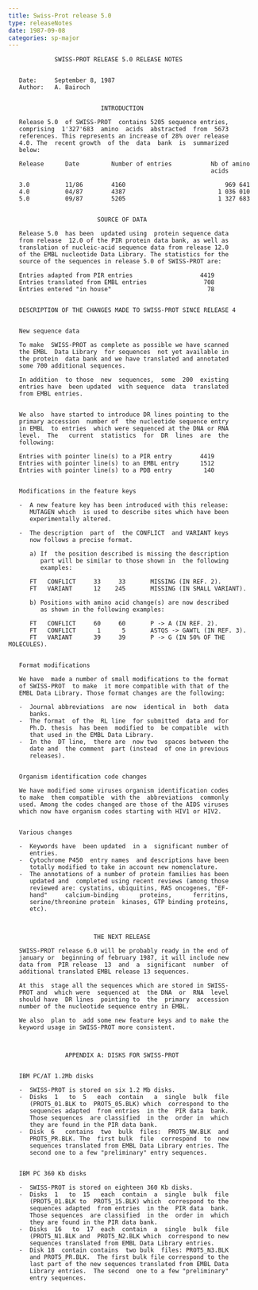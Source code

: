 ```yaml
---
title: Swiss-Prot release 5.0
type: releaseNotes
date: 1987-09-08
categories: sp-major
---
```


                 SWISS-PROT RELEASE 5.0 RELEASE NOTES


       Date:     September 8, 1987
       Author:   A. Bairoch


                              INTRODUCTION

       Release 5.0  of SWISS-PROT  contains 5205 sequence entries,
       comprising  1'327'683  amino  acids  abstracted  from  5673
       references. This represents an increase of 28% over release
       4.0. The  recent growth  of the  data  bank  is  summarized
       below:

       Release      Date         Number of entries           Nb of amino
                                                             acids

       3.0          11/86        4160                            969 641
       4.0          04/87        4387                          1 036 010
       5.0          09/87        5205                          1 327 683


                             SOURCE OF DATA

       Release 5.0  has been  updated using  protein sequence data
       from release  12.0 of the PIR protein data bank, as well as
       translation of nucleic-acid sequence data from release 12.0
       of the EMBL nucleotide Data Library. The statistics for the
       source of the sequences in release 5.0 of SWISS-PROT are:

       Entries adapted from PIR entries                   4419
       Entries translated from EMBL entries                708
       Entries entered "in house"                           78


       DESCRIPTION OF THE CHANGES MADE TO SWISS-PROT SINCE RELEASE 4


       New sequence data

       To make  SWISS-PROT as complete as possible we have scanned
       the EMBL  Data Library  for sequences  not yet available in
       the protein  data bank and we have translated and annotated
       some 700 additional sequences.

       In addition  to those  new  sequences,  some  200  existing
       entries have  been updated  with sequence  data  translated
       from EMBL entries.


       We also  have started to introduce DR lines pointing to the
       primary accession  number of  the nucleotide sequence entry
       in EMBL  to entries  which were sequenced at the DNA or RNA
       level.  The   current  statistics  for  DR  lines  are  the
       following:

       Entries with pointer line(s) to a PIR entry        4419
       Entries with pointer line(s) to an EMBL entry      1512
       Entries with pointer line(s) to a PDB entry         140


       Modifications in the feature keys

       -  A new feature key has been introduced with this release:
          MUTAGEN which  is used to describe sites which have been
          experimentally altered.

       -  The description  part of  the CONFLICT  and VARIANT keys
          now follows a precise format.

          a) If  the position described is missing the description
             part will be similar to those shown in  the following
             examples:

          FT   CONFLICT     33     33       MISSING (IN REF. 2).
          FT   VARIANT      12    245       MISSING (IN SMALL VARIANT).

          b) Positions with amino acid change(s) are now described
             as shown in the following examples:

          FT   CONFLICT     60     60       P -> A (IN REF. 2).
          FT   CONFLICT      1      5       ASTQS -> GAWTL (IN REF. 3).
          FT   VARIANT      39     39       P -> G (IN 50% OF THE MOLECULES).


       Format modifications

       We have  made a number of small modifications to the format
       of SWISS-PROT  to make  it more compatible with that of the
       EMBL Data Library. Those format changes are the following:

       -  Journal abbreviations  are now  identical in  both  data
          banks.
       -  The format  of the  RL line  for submitted  data and for
          Ph.D. thesis  has been  modified to  be compatible  with
          that used in the EMBL Data Library.
       -  In the  DT line,  there are  now two  spaces between the
          date and  the comment  part (instead  of one in previous
          releases).


       Organism identification code changes

       We have modified some viruses organism identification codes
       to make  them compatible  with the  abbreviations  commonly
       used. Among the codes changed are those of the AIDS viruses
       which now have organism codes starting with HIV1 or HIV2.


       Various changes

       -  Keywords have  been updated  in a  significant number of
          entries.
       -  Cytochrome P450  entry names  and descriptions have been
          totally modified to take in account new nomenclature.
       -  The annotations of a number of protein families has been
          updated and  completed using recent reviews (among those
          reviewed are: cystatins, ubiquitins, RAS oncogenes, "EF-
          hand"     calcium-binding      proteins,      ferritins,
          serine/threonine protein  kinases, GTP binding proteins,
          etc).



                            THE NEXT RELEASE

       SWISS-PROT release 6.0 will be probably ready in the end of
       january or  beginning of february 1987, it will include new
       data from  PIR release  13  and  a  significant  number  of
       additional translated EMBL release 13 sequences.

       At this  stage all the sequences which are stored in SWISS-
       PROT and  which were  sequenced at  the DNA  or  RNA  level
       should have  DR lines  pointing to  the  primary  accession
       number of the nucleotide sequence entry in EMBL.

       We also  plan to  add some new feature keys and to make the
       keyword usage in SWISS-PROT more consistent.



                    APPENDIX A: DISKS FOR SWISS-PROT


       IBM PC/AT 1.2Mb disks

       -  SWISS-PROT is stored on six 1.2 Mb disks.
       -  Disks  1   to  5   each  contain   a  single  bulk  file
          (PROT5_01.BLK to  PROT5_05.BLK) which  correspond to the
          sequences adapted  from entries  in the  PIR data  bank.
          Those sequences  are classified  in the  order in  which
          they are found in the PIR data bank.
       -  Disk  6   contains  two  bulk  files:  PROT5_NW.BLK  and
          PROT5_PR.BLK. The  first bulk  file  correspond  to  new
          sequences translated from EMBL Data Library entries. The
          second one to a few "preliminary" entry sequences.


       IBM PC 360 Kb disks

       -  SWISS-PROT is stored on eighteen 360 Kb disks.
       -  Disks  1   to  15   each  contain  a  single  bulk  file
          (PROT5_01.BLK to  PROT5_15.BLK) which  correspond to the
          sequences adapted  from entries  in the  PIR data  bank.
          Those sequences  are classified  in the  order in  which
          they are found in the PIR data bank.
       -  Disks  16   to  17  each  contain  a  single  bulk  file
          (PROT5_N1.BLK and  PROT5_N2.BLK which  correspond to new
          sequences translated from EMBL Data Library entries.
       -  Disk 18  contain contains  two bulk  files: PROT5_N3.BLK
          and PROT5_PR.BLK.  The first bulk file correspond to the
          last part of the new sequences translated from EMBL Data
          Library entries.  The second  one to a few "preliminary"
          entry sequences.
      

